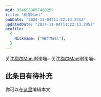 ```yaml
---
mid: 3546558857480259
title: "梅尔Mael"
pubDate: "2024-11-04T11:22:13.245Z"
updatedDate: "2024-11-04T11:22:13.245Z"
profile:
  {
    Nickname: ["梅尔Mael"],
  }
---
```


关注[梅尔Mael](https://space.bilibili.com/3546558857480259)谢谢喵~ 关注[梅尔Mael](https://space.bilibili.com/3546558857480259)谢谢喵~

## 此条目有待补充
你可以在[这里](https://github.com/Yuhanawa/VTuber.ICU/edit/master/src/content/v/梅尔Mael/index.md)编辑本文

